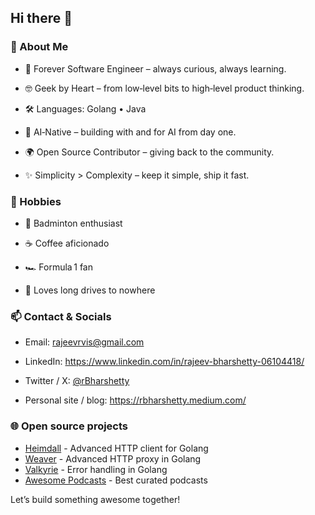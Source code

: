 ## Hi there 👋

### 🚀 About Me

- 🌱 Forever Software Engineer – always curious, always learning.

- 🤓 Geek by Heart – from low‑level bits to high‑level product thinking.

- 🛠️ Languages: Golang • Java

- 🤖 AI‑Native – building with and for AI from day one.

- 🌍 Open Source Contributor – giving back to the community.

- ✨ Simplicity > Complexity – keep it simple, ship it fast.

### 🎯 Hobbies

- 🏸 Badminton enthusiast

- ☕ Coffee aficionado

- 🏎️ Formula 1 fan

- 🚙 Loves long drives to nowhere

### 📫 Contact & Socials

- Email: rajeevrvis@gmail.com

- LinkedIn: https://www.linkedin.com/in/rajeev-bharshetty-06104418/

- Twitter / X: [@rBharshetty](https://x.com/rbharshetty)

- Personal site / blog: https://rbharshetty.medium.com/

### 🌐 Open source projects

- [Heimdall](https://github.com/gojekfarm/heimdall) - Advanced HTTP client for Golang
- [Weaver](https://github.com/gojekfarm/weaver) - Advanced HTTP proxy in Golang
- [Valkyrie](https://github.com/gojek/valkyrie) - Error handling in Golang
- [Awesome Podcasts](https://github.com/rShetty/awesome-podcasts) - Best curated podcasts

Let’s build something awesome together!

